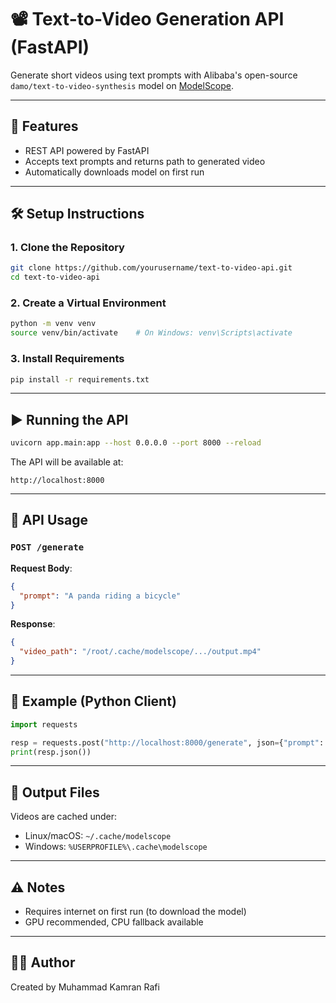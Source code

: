 # 📽️ Text-to-Video Generation API (FastAPI)

Generate short videos using text prompts with Alibaba's open-source `damo/text-to-video-synthesis` model on [ModelScope](https://www.modelscope.cn).

---

## 🚀 Features

- REST API powered by FastAPI
- Accepts text prompts and returns path to generated video
- Automatically downloads model on first run

---

## 🛠️ Setup Instructions

### 1. Clone the Repository

```bash
git clone https://github.com/yourusername/text-to-video-api.git
cd text-to-video-api
```

### 2. Create a Virtual Environment

```bash
python -m venv venv
source venv/bin/activate    # On Windows: venv\Scripts\activate
```

### 3. Install Requirements

```bash
pip install -r requirements.txt
```

---

## ▶️ Running the API

```bash
uvicorn app.main:app --host 0.0.0.0 --port 8000 --reload
```

The API will be available at:

```
http://localhost:8000
```

---

## 📡 API Usage

### `POST /generate`

**Request Body**:
```json
{
  "prompt": "A panda riding a bicycle"
}
```

**Response**:
```json
{
  "video_path": "/root/.cache/modelscope/.../output.mp4"
}
```

---

## 🧪 Example (Python Client)

```python
import requests

resp = requests.post("http://localhost:8000/generate", json={"prompt": "A cat flying through clouds"})
print(resp.json())
```

---

## 📂 Output Files

Videos are cached under:
- Linux/macOS: `~/.cache/modelscope`
- Windows: `%USERPROFILE%\.cache\modelscope`

---

## ⚠️ Notes

- Requires internet on first run (to download the model)
- GPU recommended, CPU fallback available

---

## 🧑‍💻 Author

Created by Muhammad Kamran Rafi